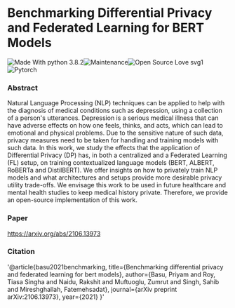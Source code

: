 # Benchmarking Differential Privacy and Federated Learning for BERT Models
![Made With python 3.8.2](https://img.shields.io/badge/Made%20with-Python%203.8.2-brightgreen)![Maintenance](https://img.shields.io/badge/Maintained%3F-yes-green.svg)![Open Source Love svg1](https://badges.frapsoft.com/os/v1/open-source.svg?v=103)![Pytorch](https://img.shields.io/badge/Made%20with-Pytorch-green.svg)

### Abstract
Natural Language Processing (NLP) techniques can be applied to help with the diagnosis of medical conditions such as depression, using a collection of a person's utterances. Depression is a serious medical illness that can have adverse effects on how one feels, thinks, and acts, which can lead to emotional and physical problems. Due to the sensitive nature of such data, privacy measures need to be taken for handling and training models with such data. In this work, we study the effects that the application of Differential Privacy (DP) has, in both a centralized and a Federated Learning (FL) setup, on training contextualized language models (BERT, ALBERT, RoBERTa and DistilBERT). We offer insights on how to privately train NLP models and what architectures and setups provide more desirable privacy utility trade-offs. We envisage this work to be used in future healthcare and mental health studies to keep medical history private. Therefore, we provide an open-source implementation of this work.

### Paper
https://arxiv.org/abs/2106.13973

### Citation
'@article{basu2021benchmarking,
  title={Benchmarking differential privacy and federated learning for bert models},
  author={Basu, Priyam and Roy, Tiasa Singha and Naidu, Rakshit and Muftuoglu, Zumrut and Singh, Sahib and Mireshghallah, Fatemehsadat},
  journal={arXiv preprint arXiv:2106.13973},
  year={2021}
}'

